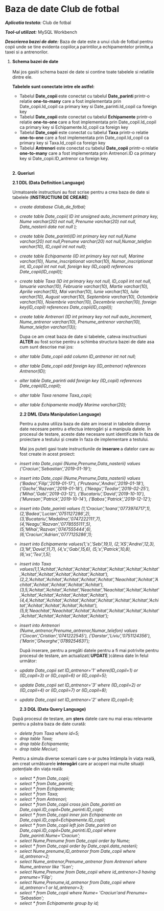 <h1> Baza de date Club de fotbal</h1>

***Aplicatia testata:*** Club de fotbal

***Tool-ul utilizat:*** MySQL Workbench

***Descrierea bazei de date:*** Baza de date este a unui club de fotbal pentru copii unde se tine evidenta copiilor,a parintilor,a echipamentelor primite,a taxei si a antrenorilor.

<ol>
<li><strong>Schema bazei de date</strong> </li>
<br>
Mai jos gasiti schema bazei de date si contine toate tabelele si relatiile dintre ele.


<strong> Tabelele sunt conectate intre ele astfel: </strong>

<ul>
  <li> Tabelul <strong>Date_copii </strong> este conectat cu tabelul <strong>Date_parinti </strong> printr-o relatie <strong>one-to-many</strong> care a fost implementata prin Date_copii.Id_copil ca primary key si Date_parinti.Id_copil ca foreign key </li>
  <li> Tabelul <strong>Date_copii </strong> este conectat cu tabelul <strong>Echipamente</strong> printr-o relatie <strong>one-to-one </strong> care a fost implementata prin Date_copil.Id_copil ca primary key si Echipamente.Id_copil ca foreign key</li>
  <li> Tabelul <strong>Date_copii</strong> este conectat cu tabelul <strong>Taxa</strong> printr-o relatie <strong>one-to-one</strong> care a fost implementata prin Date_copil.Id_copil ca primary key si Taxa.Id_copil ca foreign key </li>
  <li> Tabelul <strong>Antrenori</strong> este conectat cu tabelul <strong>Date_copii</strong> printr-o relatie <strong>one-to-many</strong> care a fost implementata prin Antrenori.ID ca primary key si Date_copii.ID_antrenor ca foreign key.</li>
</ul><br>

<strong>2. Queriuri</li><br></strong>


  <strong> 2.1 DDL (Data Definition Language)</strong>


  Urmatoarele instructiuni au fost scrise pentru a crea baza de date si tabelele (<strong>INSTRUCTIUNI DE CREARE</strong>)
  
* <em>create database Club_de_fotbal;</em>

* <em>create table Date_copii(
ID int unsigned auto_increment primary key,
Nume varchar(20) not null,
Prenume varchar(20) not null,
Data_nasterii date not null
);</em>

* <em>create table Date_parinti(ID int primary key not null,Nume varchar(20) not null,Prenume varchar(20) not null,Numar_telefon varchar(10),
ID_copil int not null);

* create table Echipamente
(ID int primary key not null,
Marime varchar(10),
Nume_inscriptionat varchar(10),
Numar_inscriptionat int,
ID_copil int not null,
foreign key (ID_copil) references Date_copii(ID_copil));

* create table Taxa
(ID int primary key not null,
ID_copil int not null,
Ianuarie varchar(10),
Februarie varchar(10),
Martie varchar(10),
Aprilie varchar(10),
Mai varchar(10),
Iunie varchar(10),
Iulie varchar(10),
August varchar(10),
Septembrie varchar(10),
Octombrie varchar(10),
Noiembrie varchar(10),
Decembrie varchar(10),
foreign key(ID_copil) references Date_copii(ID_copil));

* create table Antrenori
(ID int primary key not null auto_increment,
Nume_antrenor varchar(10),
Prenume_antrenor varchar(10),
Numar_telefon varchar(13));</em>

  Dupa ce am creat baza de date si tabelele, cateva insctructiuni <strong>ALTER</strong> au fost scrise pentru a schimba structura bazei de date asa cum sunt descrise mai jos:

* <em>alter table Date_copii add column ID_antrenor int not null;
* alter table Date_copii add foreign key (ID_antrenor) references Antrenor(ID);
* alter table Date_parinti add foreign key (ID_copil) references Date_copii(ID_copil);
* alter table Taxa rename Taxa_copii;
* alter table Echipamente modify Marime varchar(20);</em>

  
  <strong> 2.2 DML (Data Manipulation Language)</strong>

  Pentru a putea utiliza baza de date am inserat in tabelele diverse date necesare pentru a efectua interogări și a manipula datele. 
  În procesul de testare, aceste date necesare sunt identificate în faza de proiectare a testului și create în faza de implementare a testului. 

  Mai jos puteti gasi toate instructiunile de <strong>inserare </strong> a datelor care au fost create in acest proiect:
  
 * <em> insert into Date_copii (Nume,Prenume,Data_nasterii) values ('Craciun','Sebastian','2019-01-19');
 * insert into Date_copii (Nume,Prenume,Data_nasterii) values 
  ('Badea','Filip','2019-01-17'),
  ('Pruteanu','Andrei','2019-01-18'),
  ('Gache','Razvan','2019-01-18'),
  ('Neagu','Teodor','2019-02-25'),
  ('Mihai','Gabi','2019-03-12'),
  ('Bucatariu','David','2019-10-10'),
  ('Muresan','Patrick','2019-10-14'),
  ('Babos','Patrick','2019-12-12');
* insert into Date_parinti values
(1,'Craciun','Ioana','0773974717',1),
(2,'Badea','Lucian','0751127286',2),
(3,'Bucatariu','Madalina','0747222111',7),
(4,'Neagu','Razvan','0778555111',5),
(5,'Mihai','Razvan','0747555444',6),
(6,'Craciun','Adrian','0777125286',1);
* insert into Echipamente
 values(1,'s','Sebi',19,1),
 (2,'XS','Andrei',12,3),
 (3,'M','David',11,7),
 (4,'s','Gabi',15,6),
 (5,'s','Patrick',10,8),
 (6,'xs','Teo',1,5);
* insert into Taxa 
values(1,1,'Achitat','Achitat','Achitat','Achitat','Achitat','Achitat','Achitat','Achitat','Achitat','Achitat','Achitat','Achitat'),
(2,2,'Achitat','Achitat','Achitat','Achitat','Achitat','Neachitat','Achitat','Achitat','Achitat','Achitat','Achitat','Achitat'),
(3,5,'Achitat','Achitat','Achitat','Neachitat','Neachitat','Achitat','Achitat','Achitat','Achitat','Achitat','Achitat','Achitat'),
(4,4,'Achitat','Achitat','Achitat','Achitat','Achitat','Achitat','Achitat','Achitat','Achitat','Achitat','Achitat','Achitat'),
(5,9,'Neachitat','Neachitat','Achitat','Achitat','Achitat','Achitat','Achitat','Achitat','Achitat','Achitat','Achitat','Achitat');
* insert into Antrenori (Nume_antrenor,Prenume_antrenor,Numar_telefon) 
values ('Ciocan','Cristian','0741222545'),
('Darstar','Liviu','0751124356'),
('Marin','Gheorghe','0789254631');</em>

  După inserare, pentru a pregăti datele pentru a fi mai potrivite pentru procesul de testare, am actualizat(<strong> UPDATE </strong>)câteva date în felul următor:

* <em>update Date_copii set ID_antrenor='1' where(ID_copil=1) or (ID_copil=3) or (ID_copil=6) or (ID_copil=5);
* update Date_copii set ID_antrenor='3' where (ID_copil=2) or (ID_copil=4) or (ID_copil=7) or (ID_copil=8);
* update Date_copii set ID_antrenor='2' where ID_copil=9;</em>

  <strong>2.3 DQL (Data Query Language)</strong>

După procesul de testare, am <strong>șters</strong> datele care nu mai erau relevante pentru a păstra baza de date curată: 

* <em>delete from Taxa where id=5;
* drop table Taxa;
* drop table Echipamente;
* drop table Meciuri;</em>

Pentru a simula diverse scenarii care s-ar putea întâmpla în viața reală, am creat următoarele <strong>interogări </strong> care ar acoperi mai multe situații potențiale din viața reală:

* <em>select * from Date_copii;
* select * from Date_parinti;
* select * from Echipamente;
* select * from Taxa;
* select * from Antrenori;
* select * from Date_copii cross join Date_parinti on Date_copii.ID_copil=Date_parinti.ID_copil;
* select * from Date_copii inner join Echipamente on Date_copii.ID_copil=Echipamente.ID_copil;
* select * from Date_copii left join Date_parinti on Date_copii.ID_copil=Date_parinti.ID_copil where Date_parinti.Nume='Craciun';
* select Nume,Prenume from Date_copii order by Nume;
* select * from Date_copii order by Date_copii.data_nasterii;
* select Nume,prenume,ID_antrenor from Date_copii where id_antrenor=2;
* select Nume_antrenor,Prenume_antrenor from Antrenori where Nume_antrenor like '%an';
* select  Nume,Prenume from  Date_copii where id_antrenor=3 having prenume='Filip';
* select Nume,Prenume,id_antrenor from Date_copii where id_antrenor=1 or Id_antrenor=3;
* select * from Date_copii where Nume= 'Craciun'and Prenume= 'Sebastian';
* select * from Echipamente group by id;</em>
    

</ol>
